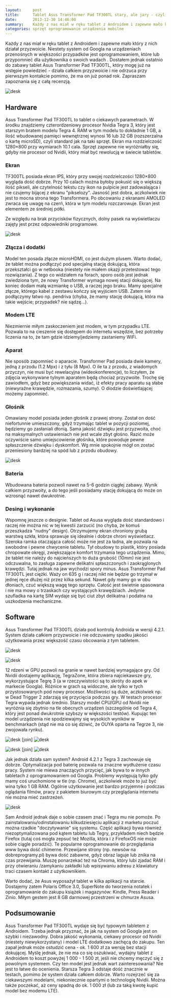```yaml
---
layout:     post
title:      Tablet Asus Transformer Pad TF300TL stary, ale jary - czyli dobry Android to drogi Android
date:       2013-12-30 14:46:00
summary:    Każdy z nas miał w ręku tablet z Androidem i zapewne mało który z nich działał przyzwoicie. Niestety system od Googla na urządzeniach przenośnych w większości przypadków jest oprogramowaniem, które lub przypomnieć dla użytkownika o swoich wadach . Dostałem jednak ostatnio do zabawy tablet Asus Transformer Pad TF300TL, który mogę już na wstępie powiedzieć - działa całkiem przyzwoicie i nie odrzuca ...
categories: sprzęt oprogramowanie urządzenia mobilne
---
```




Każdy z nas miał w ręku tablet z Androidem i zapewne mało który z nich działał przyzwoicie. Niestety system od Googla na urządzeniach przenośnych w większości przypadków jest oprogramowaniem, które lub przypomnieć dla użytkownika o swoich wadach . Dostałem jednak ostatnio do zabawy tablet Asus Transformer Pad TF300TL, który mogę już na wstępie powiedzieć - działa całkiem przyzwoicie i nie odrzuca przy pierwszym kontakcie pomimo, że ma on już ponad rok. Zapraszam zapoznania się z całą recenzją. 


![desk](https://raw.githubusercontent.com/djfoxer/djfoxer.github.io/master/_img/2013-12-30-_75_/g_-_608x405_-_-_51236x20131230004343_0.jpg)



## Hardware 

Asus Transformer Pad TF300TL to tablet o ciekawych parametrach. W środku znajdziemy czterordzeniowy procesor Nvidia Tegra 3, który jest starszym bratem modelu Tegra 4. RAM w tym modelu to dokładnie 1 GB, a ilość wbudowanej pamięci wewnętrznej wynosi 16 lub 32 GB (rozszerzalna o kartę microSD), czyli standard jak na taki sprzęt. Ekran ma rozdzielczość 1280×800 przy wymiarach 10.1 cala. Sprzęt zapewne nie wyróżniałby się, gdyby nie procesor od Nvidii, który miał być rewolucją w świecie tabletów.




### Ekran

TF300TL posiada ekran IPS, który przy swojej rozdzielczości 1280×800 wygląda dość dobrze. Przy 10 calach można byłoby pokusić się o większą ilość pikseli, ale czytelność tekstu czy ikon na pulpicie jest zadowalająca i nie czujemy bijącej z ekranu "pikselozy". Jasność jest dobra, aczkolwiek nie jest to mocna strona tego Transformera. Po obcowaniu z ekranami AMOLED zwraca się uwagę na czerń, która w tym modelu rozczarowuje. Ekran jest elementem ze średniej półki. 

Ze względu na brak przycisków fizycznych, dolny pasek na wyświetlaczu zajęty jest przez odpowiedniki programowe. 

![desk](https://raw.githubusercontent.com/djfoxer/djfoxer.github.io/master/_img/2013-12-30-_75_/g_-_608x405_-_-_51236x20131230010739_0.jpg)


### Złącza i dodatki

Model ten posada złącze microHDMI, co jest dużym plusem. Warto dodać, że tablet można podłączyć pod specjalną stację dokującą, która przekształci go w netbooka (niestety nie miałem okazji przetestować tego rozwiązania). Z tego co widziałem na forach, sporo osób jest jednak zwiedziona tym, że nowy Transformer wymaga nowej stacji dokującej. Na koniec dodam małą wzmiankę o USB, a raczej jego braku. Mamy specjalne złącze, którego kabel z zestawu kończy się wyjściem USB. Zatem nie podłączymy łatwo np. pendriva (chyba, że mamy stację dokującą, która ma takie wejście; przypadek? nie sądzę...).


### Modem LTE

Niezmiernie miłym zaskoczeniem jest modem, w tym przypadku LTE. Pozwala to na cieszenie się dostępem do internetu wszędzie, bez potrzeby liczenia na to, że tam gdzie idziemy/jedziemy zastaniemy WiFi. 


### Aparat

Nie sposób zapomnieć o aparacie. Transformer Pad posiada dwie kamery, jedną z przodu (1.2 Mpx) i z tyłu (8 Mpx). O ile ta z przodu, z wiadomych przyczyn, nie musi być rewelacyjna (wideokonferencje), to liczyłem, że zdjęcia wykonywane tylnym aparatem będą chociaż przyzwoite. Trochę się zawiodłem, gdyż bez powiększania widać, iż efekty pracy aparatu są słabe (niewyraźne krawędzie, rozmazania, szumy). O diodzie doświetlającej możemy zapomnieć.


### Głośnik

Omawiany model posiada jeden głośnik z prawej strony. Został on dość niefortunnie umieszczony, gdyż trzymając tablet w pozycji poziomej, będziemy go zasłaniali dłonią. Sama jakość dźwięku jest przyzwoita, choć na maksymalnych ustawieniach nie jest wcale zbyt głośno. Razić może oczywiście samo umiejscowienie głośnika, które powoduje pewne spłaszczenie dźwięku i dyskomfort. Wg mnie spokojnie mógł on zostać przeniesiony bardziej na spód lub z przodu obudowy.


![desk](https://raw.githubusercontent.com/djfoxer/djfoxer.github.io/master/_img/2013-12-30-_75_/g_-_608x405_-_-_51236x20131230010730_0.jpg)



### Bateria

Wbudowana bateria pozwoli nawet na 5-6 godzin ciągłej zabawy. Wynik całkiem przyzwoity, a do tego jeśli posiadamy stację dokującą do może on wzrosnąć nawet dwukrotnie. 




### Desing i wykonanie

Wspomnę jeszcze o designie. Tablet od Asusa wygląda dość standardowo i raczej nie można nic w tej kwestii zarzucić (no chyba, że komuś przeszkadza "nudny" design). Otrzymujemy ekran chroniony grubą warstwą szkła, która sprawuje się idealnie i dobrze chroni wyświetlacz. Szeroka ramka otaczająca całość może nie jest za ładna, ale pozwala na swobodne i pewne chwycenie tabletu. Tył obudowy to plastik, który posiada chropowate okręgi, zwiększające komfort trzymania tego urządzenia. Mimo, że tablet nie należy do najcieńszych to duża grubość (10mm) nie jest odczuwalna, to zasługa zapewne delikatni spłaszczonych i zaokrąglonych krawędzi. Tutaj jednak na jaw wychodzi spory minus. Asus Transformer Pad TF300TL jest ciężki. Waży on 635 g i raczej nikt nie będzie go trzymał w jednej ręce dłużej niż przez kilka sekund. Nawet gdy mamy go w obu dłoniach, czuć większą wagę tego sprzętu. Całość jest świetnie spasowana i nie ma mowy o trzaskach czy wystających krawędziach. Jedynie szufladka na kartę SIM wydaje się być ciut zbyt delikatna i podatna na uszkodzenia mechaniczne.




## Software

Asus Transformer Pad TF300TL działa pod kontrolą Androida w wersji 4.2.1. System działa całkiem przyzwoicie i nie odczuwamy spadku jakości użytkowania przez większość czasu obcowania z tym tabletem.


![desk](https://raw.githubusercontent.com/djfoxer/djfoxer.github.io/master/_img/2013-12-30-_75_/g_-_608x405_-_-_51236x20131230003720_0.jpg)


![desk](https://raw.githubusercontent.com/djfoxer/djfoxer.github.io/master/_img/2013-12-30-_75_/g_-_608x405_-_-_51236x20131230003716_0.jpg)


12 rdzeni w GPU pozwoli na granie w nawet bardziej wymagające gry. Od Nvidii dostajemy aplikację, TegraZone, która zbiera najciekawsze gry, wykorzystujące Tegrę 3 (a w rzeczywistości są to skróty do apek w markecie Googla). Różnice w grach są widoczne, ale tylko w tych przystosowanych pod nowy procesor. Możliwości są duże, aczkolwiek np. w Dead Trigger 2 zdarzają się przycięcia podczas gry. W testach procesor Tegra wypada jednak średnio. Starszy model CPU/GPU od Nvidii nie wyróżnia się zbytnio na tle obecnych urządzeń (szczególnie od Tegra 4, który jest ponad dwukrotnie szybszy w większości testów). Kupując ten model urządzenia nie spodziewajmy się wysokich wyników w benchmarkach (stąd nie ma co się dziwić, że OUYA oparta na Tegrze 3, nie zwojowała rynku). 



![desk](https://raw.githubusercontent.com/djfoxer/djfoxer.github.io/master/_img/2013-12-30-_75_/g_-_288x192_-_-_51236x20131229234602_0.jpg)
[join]
![desk](https://raw.githubusercontent.com/djfoxer/djfoxer.github.io/master/_img/2013-12-30-_75_/g_-_288x192_-_-_51236x20131229234606_0.jpg)


![desk](https://raw.githubusercontent.com/djfoxer/djfoxer.github.io/master/_img/2013-12-30-_75_/g_-_288x192_-_-_51236x20131229234609_0.jpg)
[join]
![desk](https://raw.githubusercontent.com/djfoxer/djfoxer.github.io/master/_img/2013-12-30-_75_/g_-_288x192_-_-_51236x20131229234558_0.png)


Jak jednak działa sam system? Android 4.2.1 z Tegra 3 zachowuje się dobrze. Optymalizacja pod baterię pozwala na znaczne wydłużenie czasu pracy. System nie miewa znaczących przycięć, jak bywa to w innych tabletach z oprogramowaniem od Googla. Problemy występują tylko gdy mamy coś uruchomione w tle (np. Chrome), aczkolwiek może to już być wina tylko 1 GB RAM. Ogólnie użytkowanie jest bardzo przyjemne i podczas oglądania filmów, pracy z pakietem biurowym czy przeglądania internetu nie można mieć zastrzeżeń. 


![desk](https://raw.githubusercontent.com/djfoxer/djfoxer.github.io/master/_img/2013-12-30-_75_/g_-_608x405_-_-_51236x20131229235544_0.png)



Sam Android jednak daje o sobie czasem znać i Tegra mu nie pomoże. Po zainstalowaniu/odinstalowaniu kilkudziesięciu aplikacji z marketu poczuć można rzadkie "doczytywanie" się systemu. Część aplikacji bywa również niezoptymalizowana pod kątem tabletu lub Tegry, przykładem niech będzie Firefox (tutaj coś mogła zepsuć też  Mozilla, która i z FirefoxOS nie może sobie ciągle poradzić). Te popularne oprogramowanie do przeglądania www bywa dość chimerne. Przewijane strony (np. newsów na dobreprogramy.pl) bywa dość zabawne, gdyż obraz laguje lub znika na czas przewijania. Muszę ponarzekać też na Chroma, który lubi zjadać RAM i przy otwieraniu /zamykaniu zakładki lub wpisywaniu adresu z klawiatury traci czasem kontakt z użytkownikiem. 

Warto dodać, że Asus wyposażył tablet w kilka aplikacji na starcie. Dostajemy zatem Polaris Office 3.0, SuperNote do tworzenia notatek i oprogramowanie do zakupu książek i magazynów: Kindle, Press Reader i Zinio. Miłym gestem jest 8 GB darmowej przestrzeni w chmurze Asusa.



## Podsumowanie

Asus Transformer Pad TF300TL wydaje się być typowym tabletem z Androidem. Trzeba jednak przyznać, że jak na system od Googla jest on szybki i niezawodny. Dobra jakość wykonania, ciekawy procesor od Nvidii (niestety niewykorzystany) i model LTE dodatkowo zachęcą do zakupu. Ten zapał jednak może ostudzić cena  - ok. 1 600 zł za wersję bez stacji dokującej. Myślę jednak, że nie ma co się oszukiwać, wydajny tablet z Androidem to koszt powyżej 1 000 - 1 500 zł, jeśli nie chcemy męczyć się z powolnym systemem. Czy ten model jest jednak wart zainteresowania? Nie jest to łatwe do ocenienia. Starsza Tegra 3 odstaje dość znacznie w testach, pomimo że system działa całkiem dobrze. Warto rozejrzeć się za ciekawszymi modelami, niekoniecznie opartymi o technologię Nvidii. Można także poczekać, aż ceny spadną do ok. 1 000 zł (lub za taką kwotę kupić model bez modemu LTE).
